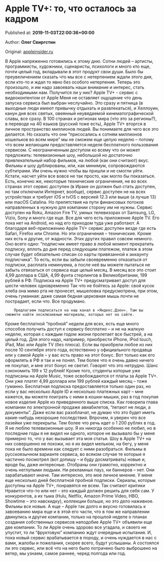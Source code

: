 
# Apple TV+: то, что осталось за кадром

Published at: **2019-11-03T22:00:36+00:00**

Author: **Олег Свиргстин**

Original: [appleinsider.ru](https://appleinsider.ru/apple-tv/apple-tv-to-chto-ostalos-za-kadrom.html)

В Apple напряженно готовились к этому дню. Сотни людей – артисты, программисты, художники, сценаристы, психологи и много кто еще, почти целый год, вкладывали в этот продукт свои души. Было бы преувеличением сказать что мы все с нетерпением ждали этого дня, если кто-то и ждал то явно без особого нетерпения. Теперь это произошло, и им надо завоевать наши внимание и интерес, стать необходимыми нам. Получится ли у них?
Apple TV+ - сервис с видеоконтентом от Apple
Меня не оставляет ощущение что день запуска сервиса был выбран неслучайно. Это сразу и пятница (в выходные люди имеют привычку отдыхать и развлекаться), и Хеллоуин, канун дня всех святых, овеянный неувядаемой кинематографической славы, все сразу. В 100 странах и регионах мира (что это за регионы?), в переводе на 40 языков (русский тоже есть), Apple TV+ вторгся в личное пространство миллионов людей. Вы понимаете для чего все это делается. Но сказать что они “присосались к сотням миллионов кошельков во всем мире” мы не сможем еще целую неделю – потому что всем желающим предоставляется неделя бесплатного пользования сервисом. С неограниченным доступом ко всему что он может предложить: телевизионные шоу, небольшой но достаточно привлекательный набор фильмов, на любой (как они считают) вкус. Фильмы и шоу дублированы, или, как минимум, сопровождаются субтитрами. Им очень нужно чтобы вы пришли и не смогли уйти. Кстати, насчет уйти все вовсе не так просто, как могло бы показаться.
Есть, конечно же, некоторые технические ограничения, не во всех странах этот сервис доступен (в Ираке он должен был стать доступен, но там отключили Интернет, вообще), сервис доступен не на всех устройствах и требует iOS и tvOS с версией 12.3 или выше (а лучше 13) или macOS Catalina. Но препятствия на пути финансовых потоков направленных в нужную для компании сторону им не нужны. Сервис доступен на Roku, Amazon Fire TV, умных телевизорах от Samsung, LG, Vizio, Sony и много где еще. Все для чего есть приложение Apple TV. Его пока нет на Android, но над его приходом туда уже работают. А благодаря веб-приложению Apple TV+ сервис доступен везде где есть Safari, Firefox или Chrome. Но эти ограничения – технические. Кроме них есть и другие, от жадности.
Этих других правил совсем немного. Оно всего одно: “подписчик имеет право в любой момент прекратить подписку, вплоть до дня перед следующим платежом, платеж в этом случае будет обязательно списан со карты привязанной к аккаунту подписчика”. То есть, если вы забыли своевременно отказаться от подписки, расплата неминуема, а после неё вы можете пытаться не забыть отвязаться от сервиса еще целый месяц. В месяц все это стоит 4,99 доллара в США, 4,99 фунта стерлингов в Великобритании, 199 рублей в РФ.
Подписка на Apple TV+ предусматривает доступ для шести человек одновременно
Так что не бойтесь за Apple: свой кусок хлеба она мимо рта не пронесет, мышеловка предусмотрена, при этом, очень гуманная: даже самая бедная церковная мышь почти не пострадает, если что. Все продумано.

        Предлагаем подписаться на наш канал в «Яндекс.Дзен». Там вы сможете найти эксклюзивные материалы, которых нет на сайте.
      
Кроме бесплатной “пробной” недели для всех, есть еще много способов получить доступ к сервису бесплатно – и не на жалкую неделю, которая с каждым годом жизни пролетает все быстрей, а на целый год. Для этого надо, например, приобрести iPhone, iPod touch, iPad, Mac или Apple TV (без плюса). Если вы приобрели любое из них после 10 сентября этого года, естественно у официального продавца или у самой Apple – у вас есть право на этот бонус. Вот только как его оформлять в РФ я так и не понял. Тем более что я очень давно ничего не покупал, и мне этот бонус не светит. Говорят что это нетрудно. Шанс сэкономить 199 х 12 рублей! Кроме того, студенты которые уже подписаны на Apple Music, тоже освобождаются от платы за Apple TV+. Они уже платят 4,99 доллара или 199 рублей каждый месяц – тоже гуманно.
Бесплатная подписка предоставляется только один раз, но если у вас несколько Apple ID и несколько платежных карт – мне кажется, вы можете поиграть с ними в кошки-мышки, раз в год покупая новое изделие Apple из приведенного выше списка. Как говорила глава компании по электронной продаже авиабилетов, “летают не люди, а документы”. Даже если вас разоблачат, не думаю что это будет иметь какие-нибудь нехорошие последствия. Впрочем, я уверен что все лазейки уже перекрыты. Тем более что речь идет о 1 200 рублях в год.
Я не люблю телевизионные шоу. Я их никогда особенно не любил, но в последние годы я не видел ни одного, которое не вызывало бы у меня примерно то, что у вас вызывает эта моя статья. Шоу в Apple TV+ на них совершенно не похожи, но я их видел мельком, на бегу, у меня пока не было времени как следует с ними разобраться. Фильмы в русскоязычном варианте сервиса, во всяком случае те которые я частично посмотрел (вот допишу – и буду досматривать) новые и, вроде бы, даже интересные. Отобраны они грамотно, корректно и очень неглупыми людьми. Ни рекламных пауз, ни баннеров – нет. Они зарабатывают иначе. Там интересно, это мое личное мнение. У меня еще несколько дней бесплатной пробной подписки.
Сериалы, которые доступны на Apple TV+, понравятся не всем. Так считают критики
Нравится что-то или нет – это каждый должен решить для себя сам. У конкурентов, а их тьма (Hulu, Netflix, Amazon Prime Video, HBO, Showtime – это навскидку), коллекции больше, но это дело наживное. Фильмы все новые. А еще – Apple так долго и вкусно готовилась к завоеванию мира еще и в этой его части, что в том же направлении двинулись и другие компании, только на прошлой неделе о планах создания собственных сервисов наподобие Apple TV+ объявили еще две компании. То ли Apple очень здорово все угадала, и своего не упустит, то ли “фруктовую” компанию ждут очередные испытания. И, пока новый сервис врабатывается в породу, и очень нуждается в нас с вами, жалобы и пожелания, скорее всего, будут услышаны.
А состоялся ли это сервис, или всё что на него было потрачено было выброшено на ветер, мы узнаем, самое раннее, черед полгода или год.

